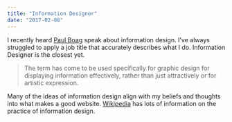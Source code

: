 ```yaml
---
title: "Information Designer"
date: "2017-02-08"
---
```


I recently heard [Paul Boag](https://boagworld.com/season/17/episode/1702/) speak about information design. I've always struggled to apply a job title that accurately describes what I do. Information Designer is the closest yet.

> The term has come to be used specifically for graphic design for displaying information effectively, rather than just attractively or for artistic expression.

Many of the ideas of information design align with my beliefs and thoughts into what makes a good website. [Wikipedia](https://en.wikipedia.org/wiki/Information_design) has lots of information on the practice of information design.
